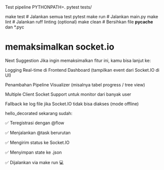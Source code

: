 Test pipeline
PYTHONPATH=. pytest tests/

make test     # Jalankan semua test pytest
make run      # Jalankan main.py
make lint     # Jalankan ruff linting (optional)
make clean    # Bersihkan file __pycache__ dan *.pyc
 # memaksimalkan socket.io
 Next Suggestion
Jika ingin memaksimalkan fitur ini, kamu bisa lanjut ke:

Logging Real-time di Frontend Dashboard (tampilkan event dari Socket.IO di UI)

Penambahan Pipeline Visualizer (misalnya tabel progress / tree view)

Multiple Client Socket Support untuk monitor dari banyak user

Fallback ke log file jika Socket.IO tidak bisa diakses (mode offline)

hello_decorated sekarang sudah:

✅ Teregistrasi dengan @flow

✅ Menjalankan @task berurutan

✅ Mengirim status ke Socket.IO

✅ Menyimpan state ke .json

✅ Dijalankan via make run 💻


